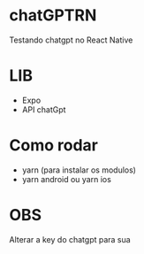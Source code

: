 # chatGPTRN
Testando chatgpt no React Native

# LIB
* Expo
* API chatGpt

# Como rodar
* yarn (para instalar os modulos)
* yarn android ou yarn ios

# OBS

Alterar a key do chatgpt para sua
